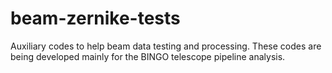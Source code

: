 # beam-zernike-tests
Auxiliary codes to help beam data testing and processing. These codes are being developed mainly for the BINGO telescope pipeline analysis.
